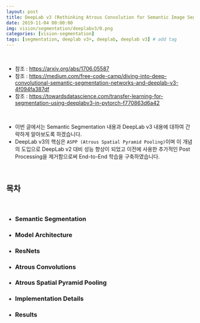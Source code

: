 ```yaml
---
layout: post
title: DeepLab v3 (Rethinking Atrous Convolution for Semantic Image Segmentation)
date: 2019-11-04 00:00:00
img: vision/segmentation/deeplabv3/0.png
categories: [vision-segmentation] 
tags: [segmentation, deeplab v3+, deeplab, deeplab v3] # add tag
---
```


<br>

- 참조 : https://arxiv.org/abs/1706.05587
- 참조 : https://medium.com/free-code-camp/diving-into-deep-convolutional-semantic-segmentation-networks-and-deeplab-v3-4f094fa387df
- 참조 : https://towardsdatascience.com/transfer-learning-for-segmentation-using-deeplabv3-in-pytorch-f770863d6a42

<br>

- 이번 글에서는 Semantic Segmentation 내용과 DeepLab v3 내용에 대하여 간략하게 알아보도록 하겠습니다.
- DeepLab v3의 핵심은 `ASPP (Atrous Spatial Pyramid Pooling)`이며 이 개념의 도입으로 DeepLab v2 대비 성능 향상이 되었고 이전에 사용한 추가적인 Post Processing을 제거함으로써 End-to-End 학습을 구축하였습니다.

<br>

## **목차**

<br>

- ### Semantic Segmentation
- ### Model Architecture
- ### ResNets
- ### Atrous Convolutions
- ### Atrous Spatial Pyramid Pooling
- ### Implementation Details
- ### Results

<br>
